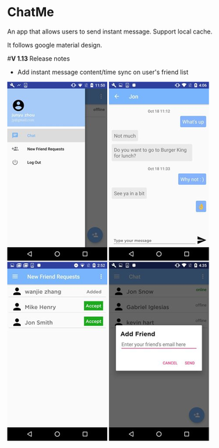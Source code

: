 # ChatMe

An app that allows users to send instant message.
Support local cache.

It follows google material design. 

#**V 1.13** Release notes

* Add instant message content/time sync on user's friend list


![](demoPhotos/menu.jpg?raw=true "Chat Menu")
![](demoPhotos/newChatDemo.jpg?raw=true "Chat Screen")
![](demoPhotos/requestDemo.jpg?raw=true "request Screen")
![](demoPhotos/addFriendDemo.jpg?raw=true "addFriend Screen")

